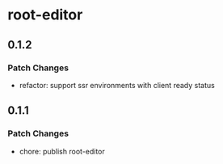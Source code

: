 # root-editor

## 0.1.2

### Patch Changes

- refactor: support ssr environments with client ready status

## 0.1.1

### Patch Changes

- chore: publish root-editor

